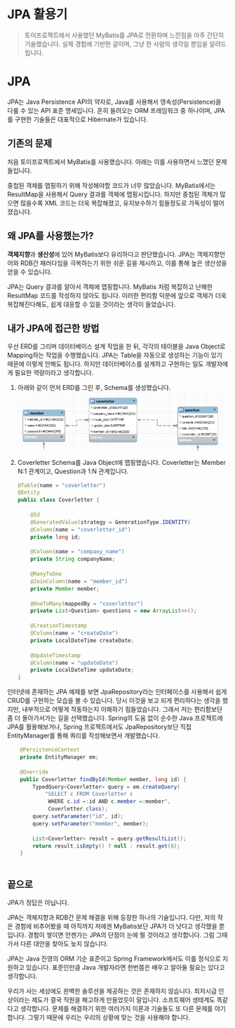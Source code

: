 # JPA 활용기

> 토이프로젝트에서 사용했던 MyBatis를 JPA로 전환하며 느낀점을 아주 간단히 기술했습니다. 실제 경험에 기반한 글이며, 그냥 한 사람의 생각일 뿐임을 알려드립니다.


# JPA

JPA는 Java Persistence API의 약자로, Java를 사용해서 영속성(Persistence)을 다룰 수 있는 API 표준 명세입니다. 흔히 들려오는 ORM 프레임워크 중 하나이며, JPA를 구현한 기술들은 대표적으로 Hibernate가 있습니다.


## 기존의 문제

처음 토이프로젝트에서 MyBatis를 사용했습니다. 아래는 이를 사용하면서 느꼈던 문제들입니다.


중첩된 객체를 맵핑하기 위해 작성해야할 코드가 너무 많았습니다. MyBatis에서는 ResultMap을 사용해서 Query 결과를 객체에 맵핑시킵니다. 하지만 중첩된 객체가 많으면 많을수록 XML 코드는 더욱 복잡해졌고, 유지보수하기 힘들정도로 가독성이 떨어졌습니다. 


## 왜 JPA를 사용했는가?


**객체지향**과 **생산성**에 있어 MyBatis보다 유리하다고 판단했습니다. JPA는 객체지향언어와 RDB간 패러다임을 극복하는기 위한 쉬운 길을 제시하고, 이를 통해 높은 생산성을 얻을 수 있습니다.

JPA는 Query 결과를 알아서 객체에 맵핑합니다. MyBatis 처럼 복잡하고 난해한 ResultMap 코드를 작성하지 않아도 됩니다. 이러한 편리함 덕분에 앞으로 객체가 더욱 복잡해진다해도, 쉽게 대응할 수 있을 것이라는 생각이 들었습니다.


## 내가 JPA에 접근한 방법

우선 ERD를 그리며 데이터베이스 설계 작업을 한 뒤, 각각의 테이블을 Java Object로 Mapping하는 작업을 수행했습니다. JPA는 Table을 자동으로 생성하는 기능이 있기 때문에 이렇게 안해도 됩니다. 하지만 데이터베이스를 설계하고 구현하는 일도 개발자에게 필요한 역량이라고 생각합니다.

1. 아래와 같이 먼저 ERD를 그린 후, Schema를 생성했습니다.
![ERD](./image/ERD.PNG)

2. Coverletter Schema를 Java Object에 맵핑했습니다. Coverletter는 Member N:1 관계이고, Question과 1:N 관계입니다.
    ```java
    @Table(name = "coverletter")
    @Entity
    public class Coverletter {

        @Id
        @GeneratedValue(strategy = GenerationType.IDENTITY)
        @Column(name = "coverletter_id")
        private long id;

        @Column(name = "company_name")
        private String companyName;

        @ManyToOne
        @JoinColumn(name = "member_id")
        private Member member;

        @OneToMany(mappedBy = "coverletter")
        private List<Question> questions = new ArrayList<>();

        @CreationTimestamp
        @Column(name = "createDate")
        private LocalDateTime createDate;

        @UpdateTimestamp
        @Column(name = "updateDate")
        private LocalDateTime updateDate;
    }
    ```

인터넷에 존재하는 JPA 예제를 보면 JpaRepository라는 인터페이스를 사용해서 쉽게 CRUD를 구현하는 모습을 볼 수 있습니다. 당시 이것을 보고 되게 편리하다는 생각을 했지만, 내부적으로 어떻게 작동하는지 이해하기 힘들었습니다. 그래서 저는 편리함보단 좀 더 돌아가서가는 길을 선택했습니다. Spring의 도움 없이 순수한 Java 프로젝트에 JPA를 활용해보거나, Spring 프로젝트에서도 JpaRepository보단 직접 EntityManager를 통해 쿼리를 작성해보면서 개발했습니다.


```java
    @PersistenceContext
    private EntityManager em;

    @Override
    public Coverletter findById(Member member, long id) {
        TypedQuery<Coverletter> query = em.createQuery(
            "SELECT c FROM Coverletter c 
             WHERE c.id =:id AND c.member =:member", 
             Coverletter.class);
        query.setParameter("id", id);
        query.setParameter("member", member);

        List<Coverletter> result = query.getResultList();
        return result.isEmpty() ? null : result.get(0);
    }
    
```


## 끝으로

JPA가 정답은 아닙니다. 


JPA는 객체지향과 RDB간 문제 해결을 위해 등장한 하나의 기술입니다. 다만, 저의 작은 경험에 비추어봤을 때 아직까지 저에겐 MyBatis보단 JPA가 더 낫다고 생각했을 뿐입니다. 경험이 쌓이면 언젠가는 JPA의 단점이 눈에 띌 것이라고 생각합니다. 그럼 그때가서 다른 대안을 찾아도 늦지 않습니다.


JPA는 Java 진영의 ORM 기순 표준이고 Spring Framework에서도 이를 정식으로 지원하고 있습니다. 표준인만큼 Java 개발자라면 한번쯤은 배우고 알아둘 필요는 있다고 생각합니다.


우리가 사는 세상에도 완벽한 솔루션을 제공하는 것은 존재하지 않습니다. 최저시급 인상이라는 제도가 결국 직원을 해고하게 만들었듯이 말입니다. 소프트웨어 생태계도 똑같다고 생각합니다. 문제를 해결하기 위한 여러가지 이론과 기술들도 또 다른 문제를 야기합니다. 그렇기 때문에 우리는 우리의 상황에 맞는 것을 사용해야 합니다.

